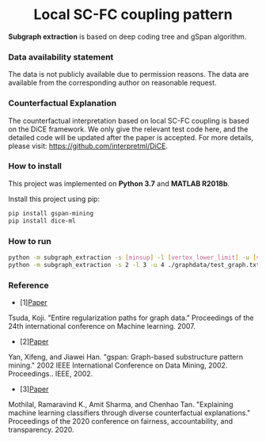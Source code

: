 # <div align = center>Local SC-FC coupling pattern</div>

**Subgraph extraction** is based on deep coding tree and gSpan algorithm.

### Data availability statement
The data is not publicly available due to permission reasons. The data are available from the corresponding author on reasonable request.

### Counterfactual Explanation
The counterfactual interpretation based on local SC-FC coupling is based on the DiCE framework. We only give the relevant test code here, and the detailed code will be updated after the paper is accepted. For more details, please visit: https://github.com/interpretml/DiCE.

### How to install

This project was implemented on **Python 3.7** and **MATLAB R2018b**.

Install this project using pip:

```sh
pip install gspan-mining
pip install dice-ml
```

### How to run

```sh
python -m subgraph_extraction -s [minsup] -l [vertex_lower_limit] -u [vertex_upper_limit] ./graphdata/test_graph.txt
python -m subgraph_extraction -s 2 -l 3 -u 4 ./graphdata/test_graph.txt
```

### Reference
- [1][Paper](https://pure.mpg.de/rest/items/item_1790437/component/file_3075625/content)

Tsuda, Koji. "Entire regularization paths for graph data." Proceedings of the 24th international conference on Machine learning. 2007.

- [2][Paper](http://www.cs.ucsb.edu/~xyan/papers/gSpan-short.pdf)

Yan, Xifeng, and Jiawei Han. "gspan: Graph-based substructure pattern mining." 2002 IEEE International Conference on Data Mining, 2002. Proceedings.. IEEE, 2002.

- [3][Paper](https://dl.acm.org/doi/pdf/10.1145/3351095.3372850)

Mothilal, Ramaravind K., Amit Sharma, and Chenhao Tan. "Explaining machine learning classifiers through diverse counterfactual explanations." Proceedings of the 2020 conference on fairness, accountability, and transparency. 2020.





